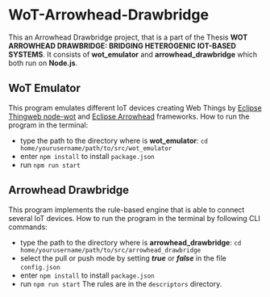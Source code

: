 # WoT-Arrowhead-Drawbridge
This an Arrowhead Drawbridge project, that is a part of the Thesis **WOT ARROWHEAD DRAWBRIDGE: BRIDGING HETEROGENIC IOT-BASED SYSTEMS**.
It consists of **wot_emulator** and **arrowhead_drawbridge** which both run on **Node.js**.
## WoT Emulator
This program emulates different IoT devices creating Web Things by [Eclipse Thingweb node-wot](https://github.com/eclipse/thingweb.node-wot) and [Eclipse Arrowhead](https://github.com/eclipse-arrowhead/core-java-spring) frameworks.
How to run the program in the terminal:
- type the path to the directory where is **wot_emulator**: `cd home/yourusername/path/to/src/wot_emulator`
- enter `npm install` to install `package.json`
- run `npm run start`

## Arrowhead Drawbridge
This program implements the rule-based engine that is able to connect several IoT devices.
How to run the program in the terminal by following CLI commands:
- type the path to the directory where is **arrowhead_drawbridge**: `cd home/yourusername/path/to/src/arrowhead_drawbridge`
- select the pull or push mode by setting **_true_** or **_false_** in the file `config.json`
- enter `npm install` to install `package.json`
- run `npm run start`
The rules are in the `descriptors` directory.
